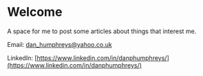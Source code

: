 # Welcome

A space for me to post some articles about things that interest me.

Email: dan_humphreys@yahoo.co.uk

LinkedIn: [https://www.linkedin.com/in/danphumphreys/](https://www.linkedin.com/in/danphumphreys/)






